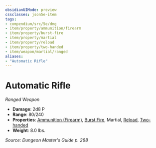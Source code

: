 ```yaml
---
obsidianUIMode: preview
cssclasses: json5e-item
tags:
- compendium/src/5e/dmg
- item/property/ammunition/firearm
- item/property/burst-fire
- item/property/martial
- item/property/reload
- item/property/two-handed
- item/weapon/martial/ranged
aliases: 
- "Automatic Rifle"
---
```

# Automatic Rifle
*Ranged Weapon*  

- **Damage**: 2d8 P
- **Range**: 80/240
- **Properties**: [Ammunition (Firearm)](5E2014官方资源/规则/item-properties.md#Ammunition%20(Firearm)), [Burst Fire](5E2014官方资源/规则/item-properties.md#Burst%20Fire), Martial, [Reload](5E2014官方资源/规则/item-properties.md#Reload), [Two-handed](5E2014官方资源/规则/item-properties.md#Two-handed)
- **Weight**: 8.0 lbs.

*Source: Dungeon Master's Guide p. 268*
